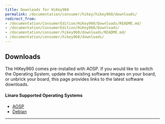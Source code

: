 ```yaml
---
title: Downloads for HiKey960
permalink: /documentation/consumer/hikey/hikey960/downloads/
redirect_from:
- /documentation/ConsumerEdition/HiKey960/Downloads/README.md/
- /documentation/ConsumerEdition/HiKey960/Downloads/
- /documentation/consumer/hikey960/downloads/README.md/
- /documentation/consumer/hikey960/downloads/
---
```

## Downloads

The HiKey960 comes pre-installed with AOSP. If you would like to switch the Operating System, update the existing software images on your board, or unbrick your board, this page provides links to the latest software downloads.

#### Linaro Supported Operating Systems

- [AOSP](aosp.md)
- [Debian](debian.md)

***
